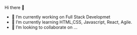 Hi there 👋

- 🔭 I’m currently working on Full Stack Developmet
- 🌱 I’m currently learning HTML,CSS, Javascript, React, Agile.
- 👯 I’m looking to collaborate on ...

